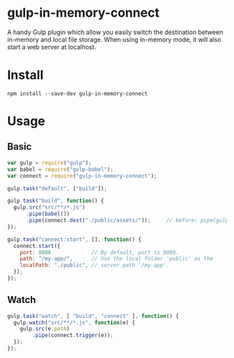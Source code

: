 # gulp-in-memory-connect
A handy Gulp plugin which allow you easily switch the destination between in-memory and local file storage. When using in-memory mode, it will also start a web server at localhost.

# Install
```
npm install --save-dev gulp-in-memory-connect
```

# Usage

## Basic
```js
var gulp = require("gulp");
var babel = require("gulp-babel");
var connect = require("gulp-in-memory-connect");

gulp.task("default", ["build"]);

gulp.task("build", function() {
  gulp.src("src/**/*.js")
      .pipe(babel())
      .pipe(connect.dest("./public/assets/"));     // before: pipe(gulp.dest("./assets/"))
});

gulp.task("connect:start", [], function() {
  connect.start({
    port: 8888             // By default, port is 8080.
    path: "/my-app/",      // Use the local folder 'public' as the
    localPath: "./public", // server path '/my-app'.
  });
});
```

## Watch
```js
gulp.task("watch", [ "build", "connect" ], function() {
  gulp.watch("src/**/*.js", function(e) {
    gulp.src(e.path)
        .pipe(connect.trigger(e));
  });
});
```
